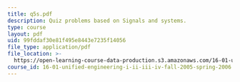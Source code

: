 ```yaml
---
title: q5s.pdf
description: Quiz problems based on Signals and systems.
type: course
layout: pdf
uid: 99fddaf30e81f495e8443e7235f14056
file_type: application/pdf
file_location: >-
  https://open-learning-course-data-production.s3.amazonaws.com/16-01-unified-engineering-i-ii-iii-iv-fall-2005-spring-2006/99fddaf30e81f495e8443e7235f14056_q5s.pdf
course_id: 16-01-unified-engineering-i-ii-iii-iv-fall-2005-spring-2006
---
```

